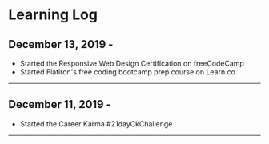 # Learning Log





## December 13, 2019 - 
- Started the Responsive Web Design Certification on freeCodeCamp 
- Started Flatiron's free coding bootcamp prep course on Learn.co

----------------------------------------------------------

## December 11, 2019 - 
- Started the Career Karma #21dayCkChallenge

----------------------------------------------------------
